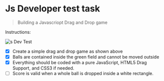 # Js Developer test task

> Building a Javascriopt Drag and Drop game

Instructions:

![s Dev Test](./Web-1920–1.png "Js Dev Test")

- [x] Create a simple drag and drop game as shown above
- [x] Balls are contained inside the green field and cannot be moved outside
- [x] Everything should be coded with a pure JavaScript, HTML5 Drag Support, and CSS3 if needed.
- [ ] Score is valid when a whole ball is dropped inside a white rectangle.
